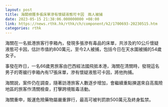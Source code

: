 ```yaml
---
layout: post
title: 海關檢獲多張床單滲有懷疑液態可卡因　兩人被捕
date: 2023-05-15 21:38:06.000000000 +08:00
link: https://news.rthk.hk/rthk/ch/component/k2/1700693-20230515.htm
categories: rthk
---
```


海關在一名抵港旅客行李箱內，發現多張滲有毒品的床單，共涉及約10公斤懷疑液態可卡因，估計市值約800萬元，至今2人被捕，包括今日在天水圍被捕的54歲女子。

事發在昨日，一名66歲男旅客由巴西經法國飛抵本港，海關在清關時，發現這名男子的寄艙行李箱內有17張床單，滲有懷疑液態可卡因，將他拘捕。

海關說，案件仍在調查，隨著訪港旅客人數逐步增加，會繼續重點揀選來自高風險地區的旅客作清關檢查，打擊跨境販毒活動。

海關重申，販運危險藥物屬嚴重罪行，最高可被判罰款500萬元及終身監禁。
